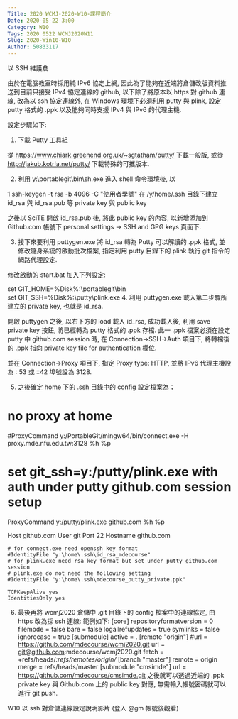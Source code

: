 ```yaml
---
Title: 2020 WCMJ-2020-W10-課程簡介
Date: 2020-05-22 3:00
Category: W10
Tags: 2020 0522 WCMJ2020W11
Slug: 2020-Win10-W10
Author: 50833117
---
```


以 SSH 維護倉

由於在電腦教室時採用純 IPv6 協定上網, 因此為了能夠在近端將倉儲改版資料推送到目前只接受 IPv4 協定連線的 github, 以下除了將原本以 https 對 github 連線, 改為以 ssh 協定連線外, 在 Windows 環境下必須利用 putty 與 plink, 設定 putty 格式的 .ppk 以及能夠同時支援 IPv4 與 IPv6 的代理主機.

設定步驟如下:

1. 下載 Putty 工具組

從 https://www.chiark.greenend.org.uk/~sgtatham/putty/ 下載一般版, 或從 http://jakub.kotrla.net/putty/ 下載特殊的可攜版本.

2. 利用 y:\portablegit\bin\sh.exe 進入 shell 命令環境後, 以 

1
ssh-keygen -t rsa -b 4096 -C "使用者學號"
在 /y/home/.ssh 目錄下建立 id_rsa 與 id_rsa.pub 等 private key 與 public key

之後以 SciTE 開啟 id_rsa.pub 後, 將此 public key 的內容, 以新增添加到 Github.com 帳號下 personal settings -> SSH and GPG keys 頁面下.

3. 接下來要利用 puttygen.exe 將 id_rsa 轉為 Putty 可以解讀的 .ppk 格式, 並修改隨身系統的啟動批次檔案, 指定利用 putty 目錄下的 plink 執行 git 指令的網路代理設定.

修改啟動的 start.bat 加入下列設定:
 
set GIT_HOME=%Disk%:\portablegit\bin\
set GIT_SSH=%Disk%:\putty\plink.exe
4. 利用 puttygen.exe 載入第二步驟所建立的 private key, 也就是 id_rsa.

開啟 puttygen 之後, 以右下方的 load 載入 id_rsa, 成功載入後, 利用 save private key 按鈕, 將已經轉為 putty 格式的 .ppk 存檔. 此一 .ppk 檔案必須在設定 putty 中 github.com session 時, 在 Connection->SSH->Auth 項目下, 將轉檔後的 .ppk 指向 private key file for authentication 欄位. 

並在 Connection->Proxy 項目下, 指定 Proxy type: HTTP, 並將 IPv6 代理主機設為 ::53 或 ::42 埠號設為 3128.

5. 之後確定 home 下的 .ssh 目錄中的 config 設定檔案為；
# no proxy at home
#ProxyCommand y:/PortableGit/mingw64/bin/connect.exe -H proxy.mde.nfu.edu.tw:3128 %h %p
# set git_ssh=y:/putty/plink.exe with auth under putty github.com session setup
ProxyCommand y:/putty/plink.exe github.com %h %p
  
Host github.com
    User git
    Port 22
    Hostname github.com
     
    # for connect.exe need openssh key format
    #IdentityFile "y:\home\.ssh\id_rsa_mdecourse"
    # for plink.exe need rsa key format but set under putty github.com session
    # plink.exe do not need the following setting
    #IdentityFile "y:\home\.ssh\mdecourse_putty_private.ppk"
  
    TCPKeepAlive yes
    IdentitiesOnly yes
6. 最後再將 wcmj2020 倉儲中 .git 目錄下的 config 檔案中的連線協定, 由 https 改為採 ssh 連線: 範例如下:
[core]
    repositoryformatversion = 0
    filemode = false
    bare = false
    logallrefupdates = true
    symlinks = false
    ignorecase = true
[submodule]
    active = .
[remote "origin"]
    #url = https://github.com/mdecourse/wcmj2020.git
    url = git@github.com:mdecourse/wcmj2020.git
    fetch = +refs/heads/*:refs/remotes/origin/*
[branch "master"]
    remote = origin
    merge = refs/heads/master
[submodule "cmsimde"]
    url = https://github.com/mdecourse/cmsimde.git
之後就可以透過近端的 .ppk private key 與 Github.com 上的 public key 對應, 無需輸入帳號密碼就可以進行 git push.

W10 以 ssh 對倉儲連線設定說明影片 (登入 @gm 帳號後觀看)